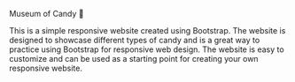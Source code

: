 Museum of Candy 🍭


This is a simple responsive website created using Bootstrap. The website is designed to showcase different types of candy and is a great way to practice using Bootstrap for responsive web design.
The website is easy to customize and can be used as a starting point for creating your own responsive website. 

